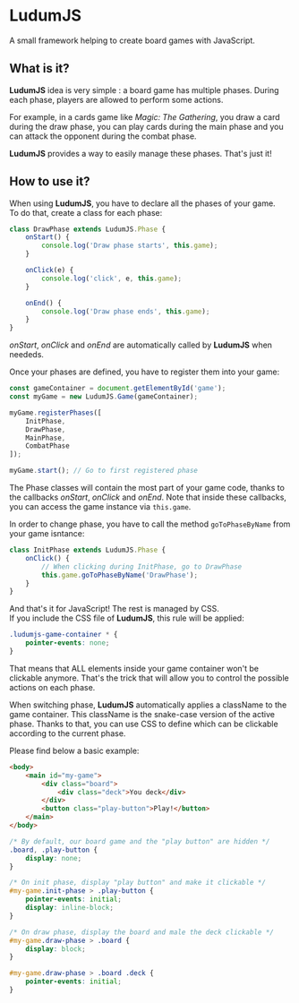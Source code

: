 # LudumJS

A small framework helping to create board games with JavaScript.

## What is it?

**LudumJS** idea is very simple : a board game has multiple phases. During each phase, players are allowed to perform some actions.

For example, in a cards game like _Magic: The Gathering_, you draw a card during the draw phase, you can play cards during the main phase and you can attack the opponent during the combat phase.

**LudumJS** provides a way to easily manage these phases. That's just it!

## How to use it?

When using **LudumJS**, you have to declare all the phases of your game.  
To do that, create a class for each phase:

```js
class DrawPhase extends LudumJS.Phase {
    onStart() {
        console.log('Draw phase starts', this.game);
    }

    onClick(e) {
        console.log('click', e, this.game);
    }

    onEnd() {
        console.log('Draw phase ends', this.game);
    }
}
```

_onStart_, _onClick_ and _onEnd_ are automatically called by **LudumJS** when neededs.

Once your phases are defined, you have to register them into your game:

```js
const gameContainer = document.getElementById('game');
const myGame = new LudumJS.Game(gameContainer);

myGame.registerPhases([
    InitPhase,
    DrawPhase,
    MainPhase,
    CombatPhase
]);

myGame.start(); // Go to first registered phase
```

The Phase classes will contain the most part of your game code, thanks to the callbacks _onStart_, _onClick_ and _onEnd_. Note that inside these callbacks, you can access the game instance via `this.game`.

In order to change phase, you have to call the method `goToPhaseByName` from your game isntance:

```js
class InitPhase extends LudumJS.Phase {
    onClick() {
        // When clicking during InitPhase, go to DrawPhase
        this.game.goToPhaseByName('DrawPhase');
    }
}
```

And that's it for JavaScript! The rest is managed by CSS.  
If you include the CSS file of **LudumJS**, this rule will be applied: 

```css
.ludumjs-game-container * {
    pointer-events: none;
}
```

That means that ALL elements inside your game container won't be clickable anymore. That's the trick that will allow you to control the possible actions on each phase.

When switching phase, **LudumJS** automatically applies a className to the game container. This className is the snake-case version of the active phase. Thanks to that, you can use CSS to define which can be clickable according to the current phase.

Please find below a basic example:

```html
<body>
    <main id="my-game">
        <div class="board">
            <div class="deck">You deck</div>
        </div>
        <button class="play-button">Play!</button>
    </main>
</body>
```

```css
/* By default, our board game and the "play button" are hidden */
.board, .play-button {
    display: none;
}

/* On init phase, display "play button" and make it clickable */
#my-game.init-phase > .play-button {
    pointer-events: initial;
    display: inline-block;
}

/* On draw phase, display the board and male the deck clickable */
#my-game.draw-phase > .board {
    display: block;
}

#my-game.draw-phase > .board .deck {
    pointer-events: initial;
}
```